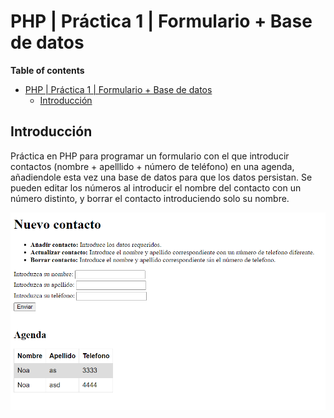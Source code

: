 # PHP | Práctica 1 | Formulario + Base de datos

**Table of contents**

- [PHP | Práctica 1 | Formulario + Base de datos](#php--práctica-1--formulario--base-de-datos)
  - [Introducción](#introducción)

## Introducción

Práctica en PHP para programar un formulario con el que introducir contactos (nombre + apelllido + número de teléfono) en una agenda, añadiendole esta vez una base de datos para que los datos persistan. Se pueden editar los números al introducir el nombre del contacto con un número distinto, y borrar el contacto introduciendo solo su nombre.  

![Index - Table](./docs/index.png)
